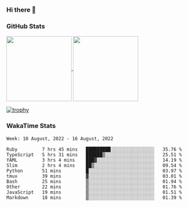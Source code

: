 ### Hi there 👋

### GitHub Stats

<a href="https://github.com/anuraghazra/github-readme-stats">
  <img align="center" height="170px" src="https://github-readme-stats.vercel.app/api/top-langs/?username=tksfjt1024&layout=compact&count_private=true&show_icons=true&show_icons=true&theme=graywhite" />
</a>
<a href="https://github.com/anuraghazra/github-readme-stats">
  <img align="center" height="170px" src="https://github-readme-stats.vercel.app/api?username=tksfjt1024&count_private=true&show_icons=true&show_icons=true&theme=graywhite" />
</a>

[![trophy](https://github-profile-trophy.vercel.app/?username=tksfjt1024)](https://github.com/ryo-ma/github-profile-trophy)

### WakaTime Stats

<!--START_SECTION:waka-->
```text
Week: 10 August, 2022 - 16 August, 2022

Ruby         7 hrs 45 mins   █████████░░░░░░░░░░░░░░░░   35.76 % 
TypeScript   5 hrs 31 mins   ██████▒░░░░░░░░░░░░░░░░░░   25.51 % 
YAML         3 hrs 4 mins    ███▓░░░░░░░░░░░░░░░░░░░░░   14.19 % 
Slim         2 hrs 4 mins    ██▒░░░░░░░░░░░░░░░░░░░░░░   09.54 % 
Python       51 mins         █░░░░░░░░░░░░░░░░░░░░░░░░   03.97 % 
tmux         39 mins         ▓░░░░░░░░░░░░░░░░░░░░░░░░   03.01 % 
Bash         25 mins         ▒░░░░░░░░░░░░░░░░░░░░░░░░   01.94 % 
Other        22 mins         ▒░░░░░░░░░░░░░░░░░░░░░░░░   01.76 % 
JavaScript   19 mins         ▒░░░░░░░░░░░░░░░░░░░░░░░░   01.51 % 
Markdown     18 mins         ▒░░░░░░░░░░░░░░░░░░░░░░░░   01.39 % 
```
<!--END_SECTION:waka-->
